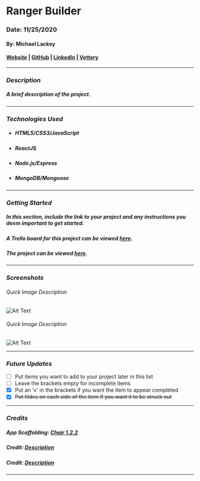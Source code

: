 # **Ranger Builder**

### Date: 11/25/2020

#### By: Michael Lackey

#### [Website](https://michaellackey.com/) | [GitHub](https://github.com/mlackey9601) | [LinkedIn](https://www.linkedin.com/in/michaelglackey/) | [Vettery](https://www.vettery.com/ga/employers)
***

### ***Description***

##### A brief description of the project.
***

### ***Technologies Used***

* ##### HTML5/CSS3/JavaScript
* ##### ReactJS
* ##### Node.js/Express
* ##### MongoDB/Mongoose
***

### ***Getting Started***

##### In this section, include the link to your project and any instructions you deem important to get started.
##### A Trello board for this project can be viewed [here](https://trello.com/b/CGbL3uoS).
##### The project can be viewed [here](url).
***

### ***Screenshots***

###### Quick Image Description
![Alt Text](url)
###### Quick Image Description
![Alt Text](url)
***

### ***Future Updates***

- [ ] Put items you want to add to your project later in this list
- [ ] Leave the brackets empty for incomplete items
- [x] Put an 'x' in the brackets if you want the item to appear completed
- [x] ~~Put tildes on each side of the item if you want it to be struck out~~
***

### ***Credits***

##### App Scaffolding: [Chajr 1.2.2](https://github.com/davidstinson/chajr)
  
##### Credit: [Description](url)
  
##### Credit: [Description](url)
***